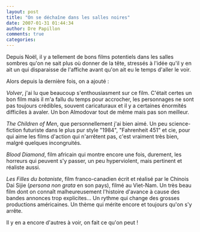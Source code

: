```yaml
---
layout: post
title: "On se déchaîne dans les salles noires"
date: 2007-01-31 01:44:34
author: Dre Papillon
comments: true
categories: 
---
```



Depuis Noël, il y a tellement de bons films potentiels dans les salles sombres qu'on ne sait plus où donner de la tête, stressés à l'idée qu'il y en ait un qui disparaisse de l'affiche avant qu'on ait eu le temps d'aller le voir.

Alors depuis la dernière fois, on a ajouté :

*Volver*, j'ai lu que beaucoup s'enthousiasment sur ce film. C'était certes un bon film mais il m'a fallu du temps pour accrocher, les personnages ne sont pas toujours crédibles, souvent caricaturaux et il y a certaines énormités difficiles à avaler. Un bon Almodovar tout de même mais pas son meilleur.

*The Children of Men*, que personnellement j'ai bien aimé. Un peu science-fiction futuriste dans le plus pur style "1984", "Fahrenheit 451" et cie, pour qui aime les films d'action qui n'arrêtent pas, c'est vraiment très bien, malgré quelques incongruités.

*Blood Diamond*, film africain qui montre encore une fois, durement, les horreurs qui peuvent s'y passer, un peu hyperviolent, mais pertinent et réaliste aussi.

*Les Filles du botaniste*, film franco-canadien écrit et réalisé par le Chinois Dai Sijie (*persona non grata* en son pays), filmé au Viet-Nam. Un très beau film dont on connaît malheureusement l'histoire d'avance à cause des bandes annonces trop explicites... Un rythme qui change des grosses productions américaines. Un thème qui mérite encore et toujours qu'on s'y arrête.

Il y en a encore d'autres à voir, on fait ce qu'on peut !